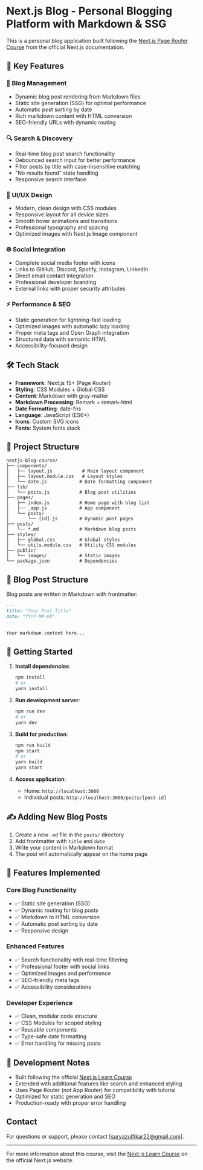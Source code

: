 # Next.js Blog - Personal Blogging Platform with Markdown & SSG

This is a personal blog application built following the [Next.js Page Router Course](https://nextjs.org/learn) from the official Next.js documentation.

## 🚀 Key Features

### 📝 Blog Management

- Dynamic blog post rendering from Markdown files
- Static site generation (SSG) for optimal performance
- Automatic post sorting by date
- Rich markdown content with HTML conversion
- SEO-friendly URLs with dynamic routing

### 🔍 Search & Discovery

- Real-time blog post search functionality
- Debounced search input for better performance
- Filter posts by title with case-insensitive matching
- "No results found" state handling
- Responsive search interface

### 🎨 UI/UX Design

- Modern, clean design with CSS modules
- Responsive layout for all device sizes
- Smooth hover animations and transitions
- Professional typography and spacing
- Optimized images with Next.js Image component

### 🌐 Social Integration

- Complete social media footer with icons
- Links to GitHub, Discord, Spotify, Instagram, LinkedIn
- Direct email contact integration
- Professional developer branding
- External links with proper security attributes

### ⚡ Performance & SEO

- Static generation for lightning-fast loading
- Optimized images with automatic lazy loading
- Proper meta tags and Open Graph integration
- Structured data with semantic HTML
- Accessibility-focused design

## 🛠️ Tech Stack

- **Framework**: Next.js 15+ (Page Router)
- **Styling**: CSS Modules + Global CSS
- **Content**: Markdown with gray-matter
- **Markdown Processing**: Remark + remark-html
- **Date Formatting**: date-fns
- **Language**: JavaScript (ES6+)
- **Icons**: Custom SVG icons
- **Fonts**: System fonts stack

## 📁 Project Structure

```
nextjs-blog-course/
├── components/
│   ├── layout.js           # Main layout component
│   ├── layout.module.css   # Layout styles
│   └── date.js            # Date formatting component
├── lib/
│   └── posts.js           # Blog post utilities
├── pages/
│   ├── index.js           # Home page with blog list
│   ├── _app.js            # App component
│   └── posts/
│       └── [id].js        # Dynamic post pages
├── posts/
│   └── *.md               # Markdown blog posts
├── styles/
│   ├── global.css         # Global styles
│   └── utils.module.css   # Utility CSS modules
├── public/
│   └── images/            # Static images
└── package.json           # Dependencies
```

## 📰 Blog Post Structure

Blog posts are written in Markdown with frontmatter:

```markdown
---
title: "Your Post Title"
date: "YYYY-MM-DD"
---

Your markdown content here...
```

## 🚀 Getting Started

1. **Install dependencies**:

   ```bash
   npm install
   # or
   yarn install
   ```

2. **Run development server**:

   ```bash
   npm run dev
   # or
   yarn dev
   ```

3. **Build for production**:

   ```bash
   npm run build
   npm start
   # or
   yarn build
   yarn start
   ```

4. **Access application**:
   - Home: `http://localhost:3000`
   - Individual posts: `http://localhost:3000/posts/[post-id]`

## ✍️ Adding New Blog Posts

1. Create a new `.md` file in the `posts/` directory
2. Add frontmatter with `title` and `date`
3. Write your content in Markdown format
4. The post will automatically appear on the home page

## 🎯 Features Implemented

### Core Blog Functionality

- ✅ Static site generation (SSG)
- ✅ Dynamic routing for blog posts
- ✅ Markdown to HTML conversion
- ✅ Automatic post sorting by date
- ✅ Responsive design

### Enhanced Features

- ✅ Search functionality with real-time filtering
- ✅ Professional footer with social links
- ✅ Optimized images and performance
- ✅ SEO-friendly meta tags
- ✅ Accessibility considerations

### Developer Experience

- ✅ Clean, modular code structure
- ✅ CSS Modules for scoped styling
- ✅ Reusable components
- ✅ Type-safe date formatting
- ✅ Error handling for missing posts

## 🔧 Development Notes

- Built following the official [Next.js Learn Course](https://nextjs.org/learn)
- Extended with additional features like search and enhanced styling
- Uses Page Router (not App Router) for compatibility with tutorial
- Optimized for static generation and SEO
- Production-ready with proper error handling

## Contact

For questions or support, please contact [suryazulfikar22@gmail.com].

---

For more information about this course, visit the [Next.js Learn Course](https://nextjs.org/learn) on the official Next.js website.
